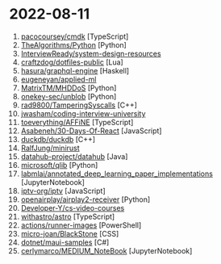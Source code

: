 # 2022-08-11

1. [pacocoursey/cmdk](https://github.com/pacocoursey/cmdk "Fast, unstyled command menu React component.") [TypeScript]
2. [TheAlgorithms/Python](https://github.com/TheAlgorithms/Python "All Algorithms implemented in Python") [Python]
3. [InterviewReady/system-design-resources](https://github.com/InterviewReady/system-design-resources "These are the best resources for System Design on the Internet") 
4. [craftzdog/dotfiles-public](https://github.com/craftzdog/dotfiles-public "My personal dotfiles") [Lua]
5. [hasura/graphql-engine](https://github.com/hasura/graphql-engine "Blazing fast, instant realtime GraphQL APIs on your DB with fine grained access control, also trigger webhooks on database events.") [Haskell]
6. [eugeneyan/applied-ml](https://github.com/eugeneyan/applied-ml "📚 Papers & tech blogs by companies sharing their work on data science & machine learning in production.") 
7. [MatrixTM/MHDDoS](https://github.com/MatrixTM/MHDDoS "Best DDoS Attack Script Python3, (Cyber / DDos) Attack With 56 Methods") [Python]
8. [onekey-sec/unblob](https://github.com/onekey-sec/unblob "Extract files from any kind of container formats") [Python]
9. [rad9800/TamperingSyscalls](https://github.com/rad9800/TamperingSyscalls "") [C++]
10. [jwasham/coding-interview-university](https://github.com/jwasham/coding-interview-university "A complete computer science study plan to become a software engineer.") 
11. [toeverything/AFFiNE](https://github.com/toeverything/AFFiNE "There can be more than Notion and Miro. Affine is a next-gen knowledge base that brings planning, sorting and creating all together. Privacy first, open-source, customizable and ready to use.") [TypeScript]
12. [Asabeneh/30-Days-Of-React](https://github.com/Asabeneh/30-Days-Of-React "30 Days of React challenge is a step by step guide to learn React in 30 days. It requires HTML, CSS, and JavaScript knowledge. You should be comfortable with JavaScript before you start to React. If you are not comfortable with JavaScript check out 30DaysOfJavaScript. This is a continuation of 30 Days Of JS. This challenge may take more than 100…") [JavaScript]
13. [duckdb/duckdb](https://github.com/duckdb/duckdb "DuckDB is an in-process SQL OLAP Database Management System") [C++]
14. [RalfJung/minirust](https://github.com/RalfJung/minirust "A precise specification for Rust lite / MIR plus") 
15. [datahub-project/datahub](https://github.com/datahub-project/datahub "The Metadata Platform for the Modern Data Stack") [Java]
16. [microsoft/qlib](https://github.com/microsoft/qlib "Qlib is an AI-oriented quantitative investment platform, which aims to realize the potential, empower the research, and create the value of AI technologies in quantitative investment. With Qlib, you can easily try your ideas to create better Quant investment strategies. An increasing number of SOTA Quant research works/papers are released in Qlib.") [Python]
17. [labmlai/annotated_deep_learning_paper_implementations](https://github.com/labmlai/annotated_deep_learning_paper_implementations "🧑‍🏫 50! Implementations/tutorials of deep learning papers with side-by-side notes 📝; including transformers (original, xl, switch, feedback, vit, ...), optimizers (adam, adabelief, ...), gans(cyclegan, stylegan2, ...), 🎮 reinforcement learning (ppo, dqn), capsnet, distillation, ... 🧠") [JupyterNotebook]
18. [iptv-org/iptv](https://github.com/iptv-org/iptv "Collection of publicly available IPTV channels from all over the world") [JavaScript]
19. [openairplay/airplay2-receiver](https://github.com/openairplay/airplay2-receiver "AirPlay 2 Receiver - Python implementation") [Python]
20. [Developer-Y/cs-video-courses](https://github.com/Developer-Y/cs-video-courses "List of Computer Science courses with video lectures.") 
21. [withastro/astro](https://github.com/withastro/astro "Build faster websites with Astro's next-gen island architecture 🏝✨") [TypeScript]
22. [actions/runner-images](https://github.com/actions/runner-images "GitHub Actions runner images") [PowerShell]
23. [micro-joan/BlackStone](https://github.com/micro-joan/BlackStone "Pentesting Reporting Tool") [CSS]
24. [dotnet/maui-samples](https://github.com/dotnet/maui-samples "Samples for .NET Multi-Platform App UI (.NET MAUI)") [C#]
25. [cerlymarco/MEDIUM_NoteBook](https://github.com/cerlymarco/MEDIUM_NoteBook "Repository containing notebooks of my posts on Medium") [JupyterNotebook]
